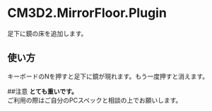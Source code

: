 # CM3D2.MirrorFloor.Plugin
足下に鏡の床を追加します。

## 使い方
キーボードのNを押すと足下に鏡が現れます。もう一度押すと消えます。

##注意
__とても重いです。__  
ご利用の際はご自分のPCスペックと相談の上でお願いします。

